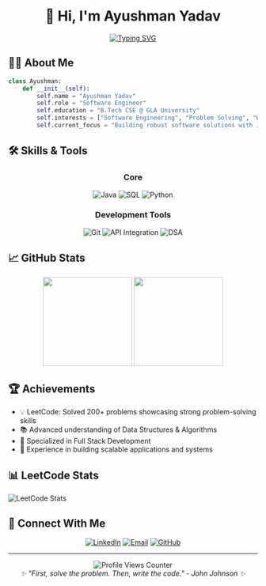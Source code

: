 <h1 align="center">👋 Hi, I'm Ayushman Yadav</h1>

<p align="center">
  <a href="https://git.io/typing-svg">
    <img src="https://readme-typing-svg.herokuapp.com?font=Fira+Code&pause=1000&center=true&width=500&lines=Software+Engineer+%7C+Java+Developer;Computer+Science+Student;Problem+Solver+%7C+Tech+Enthusiast" alt="Typing SVG" />
  </a>
</p>

## 🧑‍💻 About Me
```python
class Ayushman:
    def __init__(self):
        self.name = "Ayushman Yadav"
        self.role = "Software Engineer"
        self.education = "B.Tech CSE @ GLA University"
        self.interests = ["Software Engineering", "Problem Solving", "Web Development"]
        self.current_focus = "Building robust software solutions with JavaScript"
```

## 🛠 Skills & Tools
<div align="center">

### Core
![Java](https://img.shields.io/badge/Java-Intermediate-007396?style=for-the-badge&logo=java&logoColor=white)
![SQL](https://img.shields.io/badge/SQL-Intermediate-4479A1?style=for-the-badge&logo=mysql&logoColor=white)
![Python](https://img.shields.io/badge/Python-Intermediate-3776AB?style=for-the-badge&logo=python&logoColor=white)

### Development Tools
![Git](https://img.shields.io/badge/Git-Version%20Control-F05032?style=for-the-badge&logo=git&logoColor=white)
![API Integration](https://img.shields.io/badge/API-Integration-0096D6?style=for-the-badge&logo=api&logoColor=white)
![DSA](https://img.shields.io/badge/DSA-Advanced-2496ED?style=for-the-badge&logo=leetcode&logoColor=white)

</div>

## 📈 GitHub Stats

<div align="center">
  <img height="180em" src="https://github-readme-stats.vercel.app/api?username=AyushmanYadav-2315000586&show_icons=true&theme=tokyonight&include_all_commits=true&count_private=true"/>
  <img height="180em" src="https://github-readme-stats.vercel.app/api/top-langs/?username=AyushmanYadav-2315000586&layout=compact&langs_count=8&theme=tokyonight"/>
</div>

## 🏆 Achievements
- 💡 LeetCode: Solved 200+ problems showcasing strong problem-solving skills
- 📚 Advanced understanding of Data Structures & Algorithms
- 🎯 Specialized in Full Stack Development
- 🚀 Experience in building scalable applications and systems

## 📊 LeetCode Stats
![LeetCode Stats](https://leetcard.jacoblin.cool/UIDemon?theme=dark&font=Fira%20Code&ext=heatmap)

## 🤝 Connect With Me
<div align="center">
  
[![LinkedIn](https://img.shields.io/badge/LinkedIn-Connect-0077B5?style=for-the-badge&logo=linkedin)](https://www.linkedin.com/in/ayushman-yadav-1ab72b33a/)
[![Email](https://img.shields.io/badge/Email-Contact-D14836?style=for-the-badge&logo=gmail)](mailto:ayushmanyadav80@gmail.com)
[![GitHub](https://img.shields.io/badge/GitHub-Follow-181717?style=for-the-badge&logo=github)](https://github.com/AyushmanYadav-2315000586)
</div>

---

<div align="center">
  <img src="https://komarev.com/ghpvc/?username=AyushmanYadav-2315000586&color=blue&style=flat-square&label=Profile+Views" alt="Profile Views Counter">
</div>

<div align="center">
  <em>✨ "First, solve the problem. Then, write the code." - John Johnson ✨</em>
</div>
